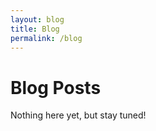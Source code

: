 ```yaml
---
layout: blog
title: Blog
permalink: /blog
---
```


# Blog Posts

Nothing here yet, but stay tuned!
